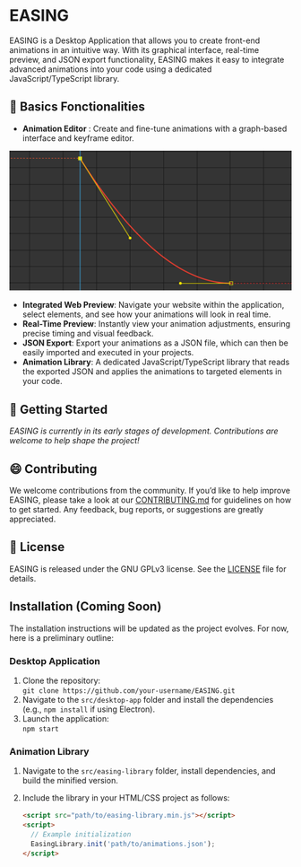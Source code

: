 # EASING
EASING is a Desktop Application that allows you to create front-end animations in an intuitive way. With its graphical interface, real-time preview, and JSON export functionality, EASING makes it easy to integrate advanced animations into your code using a dedicated JavaScript/TypeScript library.

## :art: Basics Fonctionalities
- **Animation Editor** : Create and fine-tune animations with a graph-based interface and keyframe editor.

<div align="center">
  <img src="assets/inspirations/ae-graph2.png" alt="GRAPH EXEMPLE">
</div>

- **Integrated Web Preview**: Navigate your website within the application, select elements, and see how your animations will look in real time.
- **Real-Time Preview**: Instantly view your animation adjustments, ensuring precise timing and visual feedback.
- **JSON Export**: Export your animations as a JSON file, which can then be easily imported and executed in your projects.
- **Animation Library**: A dedicated JavaScript/TypeScript library that reads the exported JSON and applies the animations to targeted elements in your code.

## :rocket: Getting Started

_EASING is currently in its early stages of development. Contributions are welcome to help shape the project!_

## :smile: Contributing

We welcome contributions from the community. If you’d like to help improve EASING, please take a look at our [CONTRIBUTING.md](CONTRIBUTING.md) for guidelines on how to get started. Any feedback, bug reports, or suggestions are greatly appreciated.

## :book: License

EASING is released under the GNU GPLv3 license. See the [LICENSE](LICENSE) file for details.

## Installation (Coming Soon)

The installation instructions will be updated as the project evolves. For now, here is a preliminary outline:

### Desktop Application

1. Clone the repository:  
   `git clone https://github.com/your-username/EASING.git`
2. Navigate to the `src/desktop-app` folder and install the dependencies (e.g., `npm install` if using Electron).
3. Launch the application:  
   `npm start`

### Animation Library

1. Navigate to the `src/easing-library` folder, install dependencies, and build the minified version.
2. Include the library in your HTML/CSS project as follows:

   ```html
   <script src="path/to/easing-library.min.js"></script>
   <script>
     // Example initialization
     EasingLibrary.init('path/to/animations.json');
   </script>
